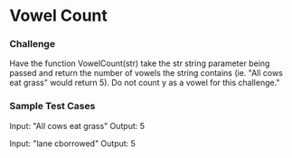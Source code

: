 
# Vowel Count

### Challenge

Have the function VowelCount(str) take the str string parameter being passed and return the number of vowels the string contains (ie. "All cows eat grass" would return 5). Do not count y as a vowel for this challenge."

### Sample Test Cases

Input: "All cows eat grass"
Output: 5

Input: "lane cborrowed"
Output: 5

